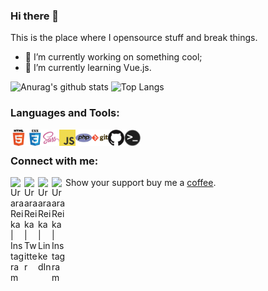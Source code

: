 ### Hi there 👋

This is the place where I opensource stuff and break things.

- 🔭 I’m currently working on something cool;
- 🌱 I’m currently learning Vue.js.


![Anurag's github stats](https://github-readme-stats.vercel.app/api?username=UraraReika&layout=compact&show_icons=true&count_private=true)
![Top Langs](https://github-readme-stats.vercel.app/api/top-langs/?username=UraraReika&layout=compact)

### Languages and Tools:

<img align="left" alt="HTML5" width="26px" src="https://raw.githubusercontent.com/github/explore/80688e429a7d4ef2fca1e82350fe8e3517d3494d/topics/html/html.png" />
<img align="left" alt="CSS3" width="26px" src="https://raw.githubusercontent.com/github/explore/80688e429a7d4ef2fca1e82350fe8e3517d3494d/topics/css/css.png" />
<img align="left" alt="Sass" width="26px" src="https://raw.githubusercontent.com/github/explore/80688e429a7d4ef2fca1e82350fe8e3517d3494d/topics/sass/sass.png" />
<img align="left" alt="JavaScript" width="26px" src="https://raw.githubusercontent.com/github/explore/80688e429a7d4ef2fca1e82350fe8e3517d3494d/topics/javascript/javascript.png" />
<img align="left" alt="JavaScript" width="26px" src="https://raw.githubusercontent.com/github/explore/80688e429a7d4ef2fca1e82350fe8e3517d3494d/topics/php/php.png" />
<img align="left" alt="Git" width="26px" src="https://raw.githubusercontent.com/github/explore/80688e429a7d4ef2fca1e82350fe8e3517d3494d/topics/git/git.png" />
<img align="left" alt="GitHub" width="26px" src="https://raw.githubusercontent.com/github/explore/78df643247d429f6cc873026c0622819ad797942/topics/github/github.png" />
<img align="left" alt="Terminal" width="26px" src="https://raw.githubusercontent.com/github/explore/80688e429a7d4ef2fca1e82350fe8e3517d3494d/topics/terminal/terminal.png" />

<br />

### Connect with me:

[<img align="left" alt="UraraReika | Instagram" width="22px" src="https://cdn.jsdelivr.net/npm/simple-icons@v3/icons/facebook.svg" />][facebook]
[<img align="left" alt="UraraReika | Twitter" width="22px" src="https://cdn.jsdelivr.net/npm/simple-icons@v3/icons/twitter.svg" />][twitter]
[<img align="left" alt="UraraReika | LinkedIn" width="22px" src="https://cdn.jsdelivr.net/npm/simple-icons@v3/icons/linkedin.svg" />][linkedin]
[<img align="left" alt="UraraReika | Instagram" width="22px" src="https://cdn.jsdelivr.net/npm/simple-icons@v3/icons/instagram.svg" />][instagram]

[facebook]: https://www.facebook.com/UraraReika
[twitter]: https://twitter.com/alexandr_rudyy
[instagram]: https://www.instagram.com/alexandr_rudyy
[linkedin]: https://www.linkedin.com/in/oleksandr-rudyi-6a4721146/

Show your support buy me a [coffee](https://www.buymeacoffee.com/UraraReika).

